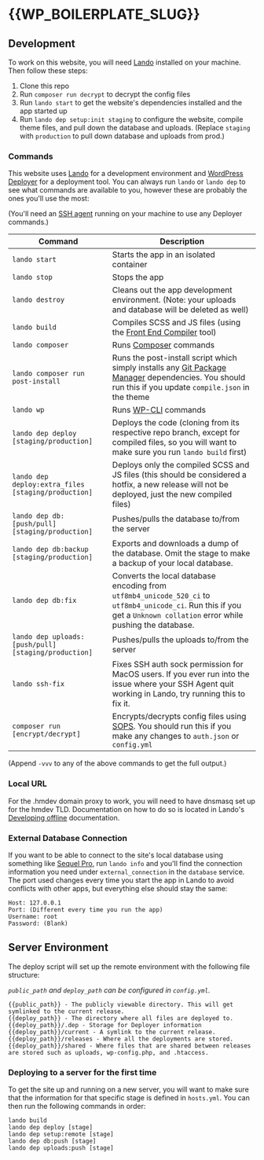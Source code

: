 # {{WP_BOILERPLATE_SLUG}}

## Development

To work on this website, you will need [Lando] installed on your machine. Then follow these steps:

1. Clone this repo
2. Run `composer run decrypt` to decrypt the config files
3. Run `lando start` to get the website's dependencies installed and the app started up
4. Run `lando dep setup:init staging` to configure the website, compile theme files, and pull down the database and uploads. (Replace `staging` with `production` to pull down database and uploads from prod.)

### Commands

This website uses [Lando] for a development environment and [WordPress Deployer] for a deployment tool. You can always run `lando` or `lando dep` to see what commands are available to you, however these are probably the ones you'll use the most:

(You'll need an [SSH agent] running on your machine to use any Deployer commands.)

| Command                                              | Description                                                                                                                                                             |
| ---------------------------------------------------- | ----------------------------------------------------------------------------------------------------------------------------------------------------------------------- |
| `lando start`                                        | Starts the app in an isolated container                                                                                                                                 |
| `lando stop`                                         | Stops the app                                                                                                                                                           |
| `lando destroy`                                      | Cleans out the app development environment. (Note: your uploads and database will be deleted as well)                                                                   |
| `lando build`                                        | Compiles SCSS and JS files (using the [Front End Compiler] tool)                                                                                                        |
| `lando composer`                                     | Runs [Composer] commands                                                                                                                                                |
| `lando composer run post-install`                    | Runs the post-install script which simply installs any [Git Package Manager] dependencies. You should run this if you update `compile.json` in the theme                |
| `lando wp`                                           | Runs [WP-CLI] commands                                                                                                                                                  |
| `lando dep deploy [staging/production]`              | Deploys the code (cloning from its respective repo branch, except for compiled files, so you will want to make sure you run `lando build` first)                        |
| `lando dep deploy:extra_files [staging/production]`  | Deploys only the compiled SCSS and JS files (this should be considered a hotfix, a new release will not be deployed, just the new compiled files)                       |
| `lando dep db:[push/pull] [staging/production]`      | Pushes/pulls the database to/from the server                                                                                                                            |
| `lando dep db:backup [staging/production]`           | Exports and downloads a dump of the database. Omit the stage to make a backup of your local database.                                                                   |
| `lando dep db:fix`                                   | Converts the local database encoding from `utf8mb4_unicode_520_ci` to `utf8mb4_unicode_ci`. Run this if you get a `Unknown collation` error while pushing the database. |
| `lando dep uploads:[push/pull] [staging/production]` | Pushes/pulls the uploads to/from the server                                                                                                                             |
| `lando ssh-fix`                                      | Fixes SSH auth sock permission for MacOS users. If you ever run into the issue where your SSH Agent quit working in Lando, try running this to fix it.                  |
| `composer run [encrypt/decrypt]`                     | Encrypts/decrypts config files using [SOPS]. You should run this if you make any changes to `auth.json` or `config.yml`                                                 |

(Append `-vvv` to any of the above commands to get the full output.)

### Local URL

For the .hmdev domain proxy to work, you will need to have dnsmasq set up for the hmdev TLD. Documentation on how to do so is located in Lando's [Developing offline] documentation.

### External Database Connection

If you want to be able to connect to the site's local database using something like [Sequel Pro], run `lando info` and you'll find the connection information you need under `external_connection` in the `database` service. The port used changes every time you start the app in Lando to avoid conflicts with other apps, but everything else should stay the same:

```
Host: 127.0.0.1
Port: (Different every time you run the app)
Username: root
Password: (Blank)
```

## Server Environment

The deploy script will set up the remote environment with the following file structure:

*`public_path` and `deploy_path` can be configured in `config.yml`.*

```
{{public_path}} - The publicly viewable directory. This will get symlinked to the current release.
{{deploy_path}} - The directory where all files are deployed to.
{{deploy_path}}/.dep - Storage for Deployer information
{{deploy_path}}/current - A symlink to the current release.
{{deploy_path}}/releases - Where all the deployments are stored.
{{deploy_path}}/shared - Where files that are shared between releases are stored such as uploads, wp-config.php, and .htaccess.
```

### Deploying to a server for the first time

To get the site up and running on a new server, you will want to make sure that the information for that specific stage is defined in `hosts.yml`. You can then run the following commands in order:

```
lando build
lando dep deploy [stage]
lando dep setup:remote [stage]
lando dep db:push [stage]
lando dep uploads:push [stage]
```


[Composer]: https://getcomposer.org/doc
[Developing offline]: https://docs.lando.dev/guides/offline-dev.html
[Front End Compiler]: https://github.com/itsahappymedium/fec
[Git Package Manager]: https://github.com/itsahappymedium/gpm
[Lando]: https://lando.dev
[Sequel Pro]: https://sequelpro.com
[SOPS]: https://github.com/mozilla/sops
[SSH agent]: https://docs.github.com/en/github/authenticating-to-github/generating-a-new-ssh-key-and-adding-it-to-the-ssh-agent
[WordPress Deployer]: https://github.com/itsahappymedium/wp-deployer
[WP-CLI]: https://developer.wordpress.org/cli/commands